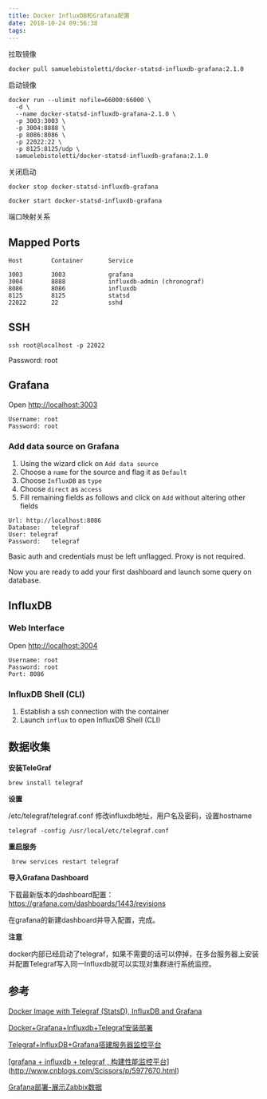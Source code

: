 ```yaml
---
title: Docker InfluxDB和Grafana配置
date: 2018-10-24 09:56:38
tags:
---
```




拉取镜像

```shell
docker pull samuelebistoletti/docker-statsd-influxdb-grafana:2.1.0
```

启动镜像

```shell
docker run --ulimit nofile=66000:66000 \
  -d \
  --name docker-statsd-influxdb-grafana-2.1.0 \
  -p 3003:3003 \
  -p 3004:8888 \
  -p 8086:8086 \
  -p 22022:22 \
  -p 8125:8125/udp \
  samuelebistoletti/docker-statsd-influxdb-grafana:2.1.0
```

关闭启动

```shell
docker stop docker-statsd-influxdb-grafana

docker start docker-statsd-influxdb-grafana
```

端口映射关系

## Mapped Ports

```
Host		Container		Service

3003		3003			grafana
3004		8888			influxdb-admin (chronograf)
8086		8086			influxdb
8125		8125			statsd
22022		22              sshd
```

## SSH

```
ssh root@localhost -p 22022
```

Password: root

## Grafana

Open [http://localhost:3003](http://localhost:3003/)

```
Username: root
Password: root 
```

### Add data source on Grafana

1. Using the wizard click on `Add data source`
2. Choose a `name` for the source and flag it as `Default`
3. Choose `InfluxDB` as `type`
4. Choose `direct` as `access`
5. Fill remaining fields as follows and click on `Add` without altering other fields

```
Url: http://localhost:8086
Database:	telegraf
User: telegraf
Password:	telegraf
```

Basic auth and credentials must be left unflagged. Proxy is not required.

Now you are ready to add your first dashboard and launch some query on database.

## InfluxDB

### Web Interface

Open [http://localhost:3004](http://localhost:3004/)

```
Username: root
Password: root
Port: 8086
```

### InfluxDB Shell (CLI)

1. Establish a ssh connection with the container
2. Launch `influx` to open InfluxDB Shell (CLI)

## 数据收集

**安装TeleGraf**

```shell
brew install telegraf
```

**设置**

/etc/telegraf/telegraf.conf
修改influxdb地址，用户名及密码，设置hostname

```
telegraf -config /usr/local/etc/telegraf.conf
```

**重启服务**

```shell
 brew services restart telegraf
```

**导入Grafana Dashboard**

下载最新版本的dashboard配置：
<https://grafana.com/dashboards/1443/revisions>

在grafana的新建dashboard并导入配置，完成。

**注意**

docker内部已经启动了telegraf，如果不需要的话可以停掉，在多台服务器上安装并配置Telegraf写入同一Influxdb就可以实现对集群进行系统监控。



## 参考

[ Docker Image with Telegraf (StatsD), InfluxDB and Grafana](https://github.com/samuelebistoletti/docker-statsd-influxdb-grafana)

[Docker+Grafana+Influxdb+Telegraf安装部署](http://xuqi365.com/2017/08/14/docker-grafana-influxdb-telegraf%E5%AE%89%E8%A3%85%E9%83%A8%E7%BD%B2/)

[Telegraf+InfluxDB+Grafana搭建服务器监控平台](https://blog.csdn.net/w958660278/article/details/80484486)

[[grafana + influxdb + telegraf , 构建性能监控平台](https://www.cnblogs.com/Scissors/p/5977670.html)](http://www.cnblogs.com/Scissors/p/5977670.html)

[Grafana部署-展示Zabbix数据](https://www.jianshu.com/p/d902f8bc59e3)

